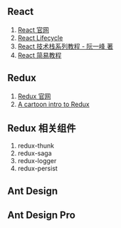 ## React

1. [React 官网](https://reactjs.org/)
1. [React Lifecycle](http://projects.wojtekmaj.pl/react-lifecycle-methods-diagram/)
2. [React 技术栈系列教程 - 阮一峰 著](http://www.ruanyifeng.com/blog/2016/09/react-technology-stack.html)
3. [React 简易教程](react-simple-tutorial/README.md)

## Redux

1. [Redux 官网](https://redux.js.org/)
2. [A cartoon intro to Redux](https://code-cartoons.com/a-cartoon-intro-to-redux-3afb775501a6)

## Redux 相关组件

1. redux-thunk
2. redux-saga
3. redux-logger
4. redux-persist

## Ant Design 

## Ant Design Pro



